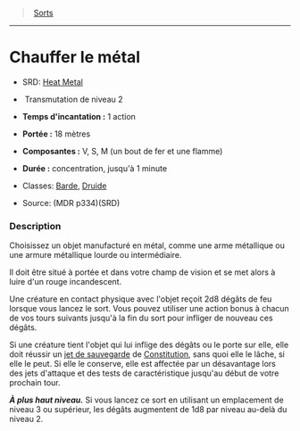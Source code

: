 ﻿---
!SpellHD
Level: 2
Type: Transmutation
CastingTime: 1 action
Range: 18 mètres
Components: V, S, M (un bout de fer et une flamme)
Duration: concentration, jusqu'à 1 minute
Classes: '[Barde](hd_bard.md), [Druide](hd_druid.md)'
Id: spells_hd.md#chauffer-le-métal
ParentLink: spells_hd.md#sorts
Name: Chauffer le métal
ParentName: Sorts
NameLevel: 1
AltName: '[Heat Metal](srd_spells_heat_metal.md)'
Source: (MDR p334)(SRD)
---
> [Sorts](hd_spells.md)

---

# Chauffer le métal

- SRD: [Heat Metal](srd_spells_heat_metal.md)

-  Transmutation de niveau 2

- **Temps d'incantation :** 1 action

- **Portée :** 18 mètres

- **Composantes :** V, S, M (un bout de fer et une flamme)

- **Durée :** concentration, jusqu'à 1 minute

- Classes: [Barde](hd_bard.md), [Druide](hd_druid.md)

- Source: (MDR p334)(SRD)

### Description

Choisissez un objet manufacturé en métal, comme une arme métallique ou une armure métallique lourde ou intermédiaire.

Il doit être situé à portée et dans votre champ de vision et se met alors à luire d'un rouge incandescent.

Une créature en contact physique avec l'objet reçoit 2d8 dégâts de feu lorsque vous lancez le sort. Vous pouvez utiliser une action bonus à chacun de vos tours suivants jusqu'à la fin du sort pour infliger de nouveau ces dégâts.

Si une créature tient l'objet qui lui inflige des dégâts ou le porte sur elle, elle doit réussir un [jet de sauvegarde](hd_abilities_jets_de_sauvegarde.md) de [Constitution](hd_abilities_constitution.md), sans quoi elle le lâche, si elle le peut. Si elle le conserve, elle est affectée par un désavantage lors des jets d'attaque et des tests de caractéristique jusqu'au début de votre prochain tour.

**_À plus haut niveau._** Si vous lancez ce sort en utilisant un emplacement de niveau 3 ou supérieur, les dégâts augmentent de 1d8 par niveau au-delà du niveau 2.

